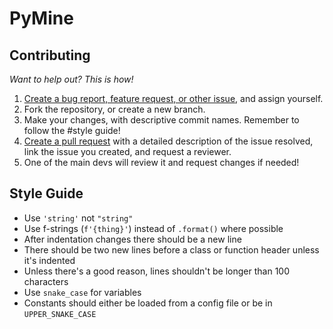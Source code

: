 # PyMine
## Contributing
*Want to help out? This is how!*

1. [Create a bug report, feature request, or other issue](https://github.com/py-mine/PyMine/issues), and assign yourself.
2. Fork the repository, or create a new branch.
3. Make your changes, with descriptive commit names. Remember to follow the #style guide!
4. [Create a pull request](https://github.com/py-mine/PyMine/pulls) with a detailed description of the issue resolved, link the issue you created, and request a reviewer.
5. One of the main devs will review it and request changes if needed!

## Style Guide
* Use `'string'` not `"string"`
* Use f-strings (`f'{thing}'`) instead of `.format()` where possible
* After indentation changes there should be a new line
* There should be two new lines before a class or function header unless it's indented
* Unless there's a good reason, lines shouldn't be longer than 100 characters
* Use `snake_case` for variables
* Constants should either be loaded from a config file or be in `UPPER_SNAKE_CASE`
